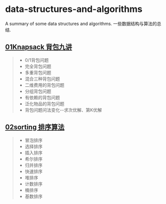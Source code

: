 # data-structures-and-algorithms
A summary of some data structures and algorithms. 一些数据结构与算法的总结.
## [01Knapsack 背包九讲](https://github.com/WonderThinking/data-structures-and-algorithms/tree/master/01Knapsack)
>* 0/1背包问题 
>* 完全背包问题
>* 多重背包问题
>* 混合三种背包问题
>* 二维费用的背包问题
>* 分组背包问题
>* 有依赖的背包问题
>* 泛化物品的背包问题
>* 背包问题问法变化--求次优解、第K优解
## [02sorting 排序算法](https://github.com/WonderThinking/data-structures-and-algorithms/tree/master/02sorting)
>* 冒泡排序 
>* 选择排序
>* 插入排序
>* 希尔排序
>* 归并排序
>* 快速排序
>* 堆排序
>* 计数排序
>* 桶排序
>* 基数排序               
	            
	           
